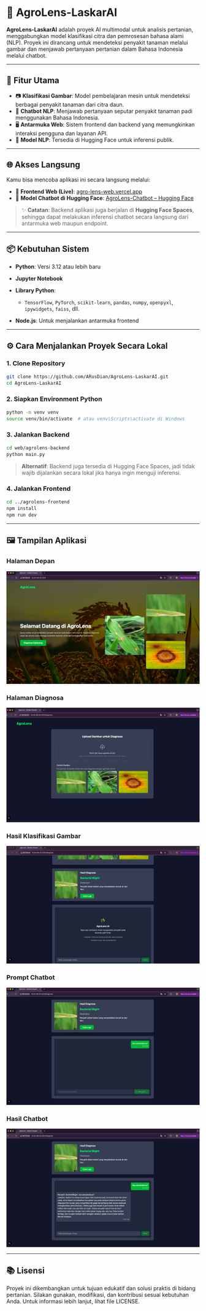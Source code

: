 # 🌾 AgroLens-LaskarAI

**AgroLens-LaskarAI** adalah proyek AI multimodal untuk analisis pertanian, menggabungkan model klasifikasi citra dan pemrosesan bahasa alami (NLP). Proyek ini dirancang untuk mendeteksi penyakit tanaman melalui gambar dan menjawab pertanyaan pertanian dalam Bahasa Indonesia melalui chatbot.

---

## 🚀 Fitur Utama

* 📷 **Klasifikasi Gambar**: Model pembelajaran mesin untuk mendeteksi berbagai penyakit tanaman dari citra daun.
* 🤖 **Chatbot NLP**: Menjawab pertanyaan seputar penyakit tanaman padi menggunakan Bahasa Indonesia.
* 🖥️ **Antarmuka Web**: Sistem frontend dan backend yang memungkinkan interaksi pengguna dan layanan API.
* 🧠 **Model NLP**: Tersedia di Hugging Face untuk inferensi publik.

---

## 🌐 Akses Langsung

Kamu bisa mencoba aplikasi ini secara langsung melalui:

* 🔗 **Frontend Web (Live)**: [agro-lens-web.vercel.app](https://agro-lens-web.vercel.app/)
* 🔗 **Model Chatbot di Hugging Face**: [AgroLens-Chatbot – Hugging Face](https://huggingface.co/ARusDian/AgroLens-Chatbot)

> ✨ **Catatan**: Backend aplikasi juga berjalan di **Hugging Face Spaces**, sehingga dapat melakukan inferensi chatbot secara langsung dari antarmuka web maupun endpoint.

---

## 📦 Kebutuhan Sistem

* **Python**: Versi 3.12 atau lebih baru
* **Jupyter Notebook**
* **Library Python**:

  * `TensorFlow`, `PyTorch`, `scikit-learn`, `pandas`, `numpy`, `openpyxl`, `ipywidgets`, `faiss`, dll.
* **Node.js**: Untuk menjalankan antarmuka frontend

---

## ⚙️ Cara Menjalankan Proyek Secara Lokal

### 1. Clone Repository

```bash
git clone https://github.com/ARusDian/AgroLens-LaskarAI.git
cd AgroLens-LaskarAI
```

### 2. Siapkan Environment Python

```bash
python -m venv venv
source venv/bin/activate  # atau venv\Scripts\activate di Windows
```

### 3. Jalankan Backend

```bash
cd web/agrolens-backend
python main.py
```

> **Alternatif**: Backend juga tersedia di Hugging Face Spaces, jadi tidak wajib dijalankan secara lokal jika hanya ingin menguji inferensi.

### 4. Jalankan Frontend

```bash
cd ../agrolens-frontend
npm install
npm run dev
```

---

## 🖼️ Tampilan Aplikasi

### Halaman Depan

![Landing Page](src/landing_page.png)

### Halaman Diagnosa

![Diagnose Page](src/diagnosa_page.png)

### Hasil Klasifikasi Gambar

![Result Image Classification](src/result_image_classfication.png)

### Prompt Chatbot

![Chatbot Prompt](src/chatbot_prompt.png)

### Hasil Chatbot

![Chatbot Result](src/chatbot_result.png)

---

## 📚 Lisensi

Proyek ini dikembangkan untuk tujuan edukatif dan solusi praktis di bidang pertanian. Silakan gunakan, modifikasi, dan kontribusi sesuai kebutuhan Anda. Untuk informasi lebih lanjut, lihat file LICENSE.

